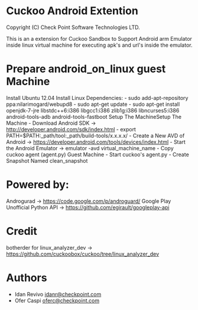 Cuckoo Android Extention
=========
Copyright (C) Check Point Software Technologies LTD.

This is an a extension for Cuckoo Sandbox to Support Android arm Emulator inside
linux virtual machine for executing apk's and url's inside the emulator.

Prepare android_on_linux guest Machine
======================================


Install Ubuntu 12.04
Install Linux Dependencies:
      - sudo add-apt-repository ppa:nilarimogard/webupd8
      - sudo apt-get update
      - sudo apt-get install openjdk-7-jre libstdc++6:i386 libgcc1:i386 zlib1g:i386 libncurses5:i386 android-tools-adb android-tools-fastboot
Setup The MachineSetup The Machine
    - Download Android SDK ->  http://developer.android.com/sdk/index.html
   	- export PATH=$PATH:_path/tool:_path/build-tools/x.x.x.x/
   	- Create a New AVD of Android  -> https://developer.android.com/tools/devices/index.html
   	- Start the Android Emulator -> emulator -avd virtual_machine_name
   	- Copy cuckoo agent (agent.py) Guest Machine
   	- Start cuckoo's agent.py
   	- Create Snapshot Named clean_snapshot

Powered by:
===========
Androgurad -> https://code.google.com/p/androguard/
Google Play Unofficial Python API -> https://github.com/egirault/googleplay-api

Credit 
======
botherder for linux_analyzer_dev -> https://github.com/cuckoobox/cuckoo/tree/linux_analyzer_dev

Authors
=======
- Idan Revivo idanr@checkpoint.com
- Ofer Caspi oferc@checkpoint.com